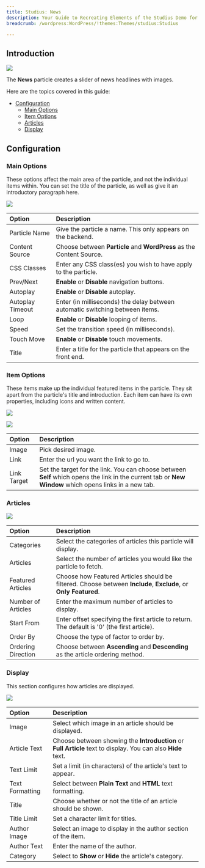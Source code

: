 ```yaml
---
title: Studius: News
description: Your Guide to Recreating Elements of the Studius Demo for WordPress
breadcrumb: /wordpress:WordPress/!themes:Themes/studius:Studius

---
```


## Introduction

![](assets/particle_news1.png)

The **News** particle creates a slider of news headlines with images.

Here are the topics covered in this guide:

* [Configuration](#configuration)
    - [Main Options](#main-options)
    - [Item Options](#item-options)
    - [Articles](#articles)
    - [Display](#display)

## Configuration

### Main Options 

These options affect the main area of the particle, and not the individual items within. You can set the title of the particle, as well as give it an introductory paragraph here.

![](assets/particle_news2.png)

| Option        | Description                                                                     |
| :-----        | :-----                                                                          |
| Particle Name | Give the particle a name. This only appears on the backend.                     |
| Content Source | Choose between **Particle** and **WordPress** as the Content Source.   |
| CSS Classes    | Enter any CSS class(es) you wish to have apply to the particle.   |
| Prev/Next         | **Enable** or **Disable** navigation buttons.                                                      |
| Autoplay         | **Enable** or **Disable** autoplay.                                                                 |
| Autoplay Timeout | Enter (in milliseconds) the delay between automatic switching between items.                        |
| Loop             | **Enable** or **Disable** looping of items.                                                         |
| Speed            | Set the transition speed (in milliseconds).                                                         |
| Touch Move            | **Enable** or **Disable** touch movements.                                                                      |
| Title          | Enter a title for the particle that appears on the front end.                                                                                            |

### Item Options

These items make up the individual featured items in the particle. They sit apart from the particle's title and introduction. Each item can have its own properties, including icons and written content.

![](assets/particle_news3.png)

![](assets/particle_news4.png)

| Option              | Description                                                            |
| :-----              | :-----                                                                 |
| Image | Pick desired image. |
| Link     | Enter the url you want the link to go to.  
| Link Target          | Set the target for the link. You can choose between **Self** which opens the link in the current tab or **New Window** which opens links in a new tab. |

### Articles

![](assets/particle_news5.png)

| Option             | Description                                                                                                     |
| :-----             | :-----                                                                                                          |
| Categories         | Select the categories of articles this particle will display.                                                   |
| Articles           | Select the number of articles you would like the particle to fetch.                                             |
| Featured Articles  | Choose how Featured Articles should be filtered. Choose between **Include**, **Exclude**, or **Only Featured**. |
| Number of Articles | Enter the maximum number of articles to display.                                                                |
| Start From         | Enter offset specifying the first article to return. The default is '0' (the first article).                    |
| Order By           | Choose the type of factor to order by.                                                                          |
| Ordering Direction | Choose between **Ascending** and **Descending** as the article ordering method.                                 |

### Display

This section configures how articles are displayed.

![](assets/particle_news6.png)

| Option          | Description                                                                                                                                              |
| :-----          | :-----                                                                                                                                                   |
| Image           | Select which image in an article should be displayed.                                                                                                    |
| Article Text    | Choose between showing the **Introduction** or **Full Article** text to display. You can also **Hide** text.                                             |
| Text Limit      | Set a limit (in characters) of the article's text to appear.                                                                                             |
| Text Formatting | Select between **Plain Text** and **HTML** text formatting.                                                                                              |
| Title           | Choose whether or not the title of an article should be shown.                                                                                           |
| Title Limit     | Set a character limit for titles.                                                                                                                        |
| Author Image                      | Select an image to display in the author section of the item.                           |
| Author Text                       | Enter the name of the author.                           |
| Category       | Select to **Show** or **Hide** the article's category. |